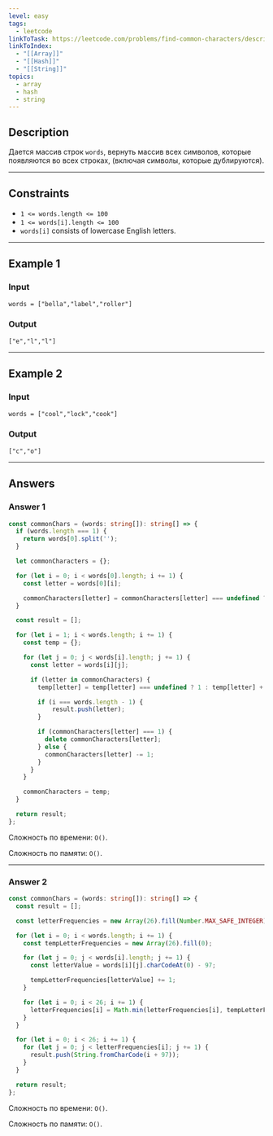 ```yaml
---
level: easy
tags:
  - leetcode
linkToTask: https://leetcode.com/problems/find-common-characters/description/
linkToIndex:
  - "[[Array]]"
  - "[[Hash]]"
  - "[[String]]"
topics:
  - array
  - hash
  - string
---
```

## Description

Дается массив строк `words`, вернуть массив всех символов, которые появляются во всех строках, (включая символы, которые дублируются). 

---
## Constraints

- `1 <= words.length <= 100`
- `1 <= words[i].length <= 100`
- `words[i]` consists of lowercase English letters.

---
## Example 1

### Input

```
words = ["bella","label","roller"]
```
### Output

```
["e","l","l"]
```

---
## Example 2

### Input

```
words = ["cool","lock","cook"]
```
### Output

```
["c","o"]
```

---
## Answers

### Answer 1

```typescript
const commonChars = (words: string[]): string[] => {
  if (words.length === 1) {
    return words[0].split('');
  }

  let commonCharacters = {};

  for (let i = 0; i < words[0].length; i += 1) {
    const letter = words[0][i];

    commonCharacters[letter] = commonCharacters[letter] === undefined ? 1 : commonCharacters[letter] + 1;
  }

  const result = [];

  for (let i = 1; i < words.length; i += 1) {
    const temp = {};

    for (let j = 0; j < words[i].length; j += 1) {
      const letter = words[i][j];

      if (letter in commonCharacters) {
        temp[letter] = temp[letter] === undefined ? 1 : temp[letter] + 1;

        if (i === words.length - 1) {
            result.push(letter);
        }

        if (commonCharacters[letter] === 1) {
          delete commonCharacters[letter];
        } else {
          commonCharacters[letter] -= 1;
        }
      }
    }

    commonCharacters = temp;
  }

  return result;
};
```

Сложность по времени: `O()`.

Сложность по памяти: `O()`.

---
### Answer 2

```typescript
const commonChars = (words: string[]): string[] => {
  const result = [];

  const letterFrequencies = new Array(26).fill(Number.MAX_SAFE_INTEGER);

  for (let i = 0; i < words.length; i += 1) {
    const tempLetterFrequencies = new Array(26).fill(0);

    for (let j = 0; j < words[i].length; j += 1) {
      const letterValue = words[i][j].charCodeAt(0) - 97;

      tempLetterFrequencies[letterValue] += 1;
    }

    for (let i = 0; i < 26; i += 1) {
      letterFrequencies[i] = Math.min(letterFrequencies[i], tempLetterFrequencies[i]);
    }
  }

  for (let i = 0; i < 26; i += 1) {
    for (let j = 0; j < letterFrequencies[i]; j += 1) {
      result.push(String.fromCharCode(i + 97));
    }
  }

  return result;
};
```

Сложность по времени: `O()`.

Сложность по памяти: `O()`.

